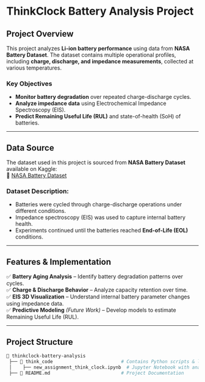 # **ThinkClock Battery Analysis Project**  

## **Project Overview**  
This project analyzes **Li-ion battery performance** using data from **NASA Battery Dataset**. The dataset contains multiple operational profiles, including **charge, discharge, and impedance measurements**, collected at various temperatures.  

### **Key Objectives**  
- **Monitor battery degradation** over repeated charge-discharge cycles.  
- **Analyze impedance data** using Electrochemical Impedance Spectroscopy (EIS).  
- **Predict Remaining Useful Life (RUL)** and state-of-health (SoH) of batteries.  

---

## **Data Source**  
The dataset used in this project is sourced from **NASA Battery Dataset** available on Kaggle:  
🔗 [NASA Battery Dataset](https://www.kaggle.com/datasets/patrickfleith/nasa-battery-dataset/data)  

### **Dataset Description:**  
- Batteries were cycled through charge-discharge operations under different conditions.  
- Impedance spectroscopy (EIS) was used to capture internal battery health.  
- Experiments continued until the batteries reached **End-of-Life (EOL)** conditions.  

---

## **Features & Implementation**  
✅ **Battery Aging Analysis** – Identify battery degradation patterns over cycles.  
✅ **Charge & Discharge Behavior** – Analyze capacity retention over time.  
✅ **EIS 3D Visualization** – Understand internal battery parameter changes using impedance data.  
✅ **Predictive Modeling** *(Future Work)* – Develop models to estimate Remaining Useful Life (RUL).  

---

## **Project Structure**  

```bash
📂 thinkclock-battery-analysis  
 ├── 📂 think_code                         # Contains Python scripts & logic  
 │    ├── new_assignment_think_clock.ipynb  # Jupyter Notebook with analysis  
 ├── 📄 README.md                          # Project Documentation  
